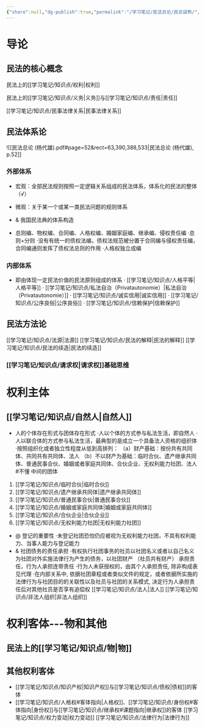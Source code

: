 ```yaml
---
{"share":null,"dg-publish":true,"permalink":"/学习笔记/民法总论/民总袋熊/","dgPassFrontmatter":true}
---
```



# 导论
## 民法的核心概念
民法上的[[学习笔记/知识点/权利\|权利]]

民法上的[[学习笔记/知识点/义务\|义务]]与[[学习笔记/知识点/责任\|责任]]

 [[学习笔记/知识点/民事法律关系\|民事法律关系]]
## 民法体系论
![[民法总论 (杨代雄).pdf#page=52&rect=63,390,388,533|民法总论 (杨代雄), p.52]]
### 外部体系
- 宏观：全部民法规则按照一定逻辑关系组成的民法体系，体系化的民法的整体（√）
- 微观：关于某一个或某一类民法问题的规则体系

- & 我国民法典的体系构造
- 总则编、物权编、合同编、人格权编、婚姻家庭编、继承编、侵权责任编
·总则+分则
·没有有统一的债权法编，债权法规范被分置于合同编与侵权责任编，合同编通则发挥了债权法总则的作用
·人格权独立成编

### 内部体系
- 即由体现一定民法价值的民法原则组成的体系
· [[学习笔记/知识点/人格平等\|人格平等]]
· [[学习笔记/知识点/私法自治（Privatautonomie）\|私法自治（Privatautonomie）]]
· [[学习笔记/知识点/诚实信用\|诚实信用]]
· [[学习笔记/知识点/公序良俗\|公序良俗]]
· [[学习笔记/知识点/信赖保护\|信赖保护]]
## 民法方法论
[[学习笔记/知识点/法源\|法源]]
[[学习笔记/知识点/民法的解释\|民法的解释]]
[[学习笔记/知识点/民法的续造\|民法的续造]]
### [[学习笔记/知识点/请求权\|请求权]]基础思维
# 权利主体
## [[学习笔记/知识点/自然人\|自然人]]
- 人的个体存在形式与团体存在形式
·人以个体的方式参与私法生活，即自然人
·人以联合体的方式参与私法生活，最典型的是成立一个具备法人资格的组织体
·按照组织化或者独立性程度从低到高排列：
（a）财产基础：按份共有共同体、共同共有共同体、法人
（b）不以财产为基础：临时合伙、遗产继承共同体、普通民事合伙、婚姻或者家庭共同体、合伙企业、无权利能力社团、法人 #不懂
中间的团体
1. [[学习笔记/知识点/临时合伙\|临时合伙]]
2. [[学习笔记/知识点/遗产继承共同体\|遗产继承共同体]]
3. [[学习笔记/知识点/普通民事合伙\|普通民事合伙]]
4. [[学习笔记/知识点/婚姻或家庭共同体\|婚姻或家庭共同体]]
5. [[学习笔记/知识点/合伙企业\|合伙企业]]
6. [[学习笔记/知识点/无权利能力社团\|无权利能力社团]]
- @ 登记的重要性
·未登记社团恐怕仍应被视为无权利能力社团，不具有权利能力、当事人能力与登记能力
- & 社团债务的责任承担
·有权执行社团事务的社员以社团名义或者以自己名义为社团对外实施法律行为产生的债务，以社团财产 （社员共有财产） 承担责任，行为人承担连带责任
·行为人未获授权的，由其个人承担责任, 除非构成表见代理
·在内部关系中, 依据社团章程或者类似文件的规定，或者依据所实施的法律行为与社团目的的关联性以及社员与社团的关系模式, 决定行为人承担责任后对其他社员是否享有追偿权
 [[学习笔记/知识点/法人\|法人]]
 [[学习笔记/知识点/非法人组织\|非法人组织]]

# 权利客体---物和其他
## 民法上的[[学习笔记/知识点/物\|物]]

## 其他权利客体
- [[学习笔记/知识点/知识产权\|知识产权]]与[[学习笔记/知识点/债权\|债权]]的客体 
- [[学习笔记/知识点/人格权#客体指向\|人格权]]、[[学习笔记/知识点/身份权#客体指向\|身份权]]与[[学习笔记/知识点/继承权#课题指向\|继承权]]的客体
[[学习笔记/知识点/权力变动\|权力变动]]
[[学习笔记/知识点/法律行为\|法律行为]]
